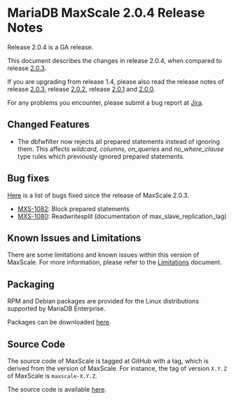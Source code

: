 # MariaDB MaxScale 2.0.4 Release Notes

Release 2.0.4 is a GA release.

This document describes the changes in release 2.0.4, when compared to
release [2.0.3](MaxScale-2.0.3-Release-Notes.md).

If you are upgrading from release 1.4, please also read the release
notes of release [2.0.3](./MaxScale-2.0.3-Release-Notes.md),
release [2.0.2](./MaxScale-2.0.2-Release-Notes.md),
release [2.0.1](./MaxScale-2.0.1-Release-Notes.md) and
[2.0.0](./MaxScale-2.0.0-Release-Notes.md).

For any problems you encounter, please submit a bug report at
[Jira](https://jira.mariadb.org).

## Changed Features

- The dbfwfilter now rejects all prepared statements instead of ignoring
  them. This affects _wildcard_, _columns_, _on_queries_ and _no_where_clause_
  type rules which previously ignored prepared statements.

## Bug fixes

[Here](https://jira.mariadb.org/issues/?jql=project%20%3D%20MXS%20AND%20issuetype%20%3D%20Bug%20AND%20status%20%3D%20Closed%20AND%20fixVersion%20%3D%202.0.4)
is a list of bugs fixed since the release of MaxScale 2.0.3.

* [MXS-1082](https://jira.mariadb.org/browse/MXS-1082): Block prepared statements
* [MXS-1080](https://jira.mariadb.org/browse/MXS-1080): Readwritesplit (documentation of max_slave_replication_lag)

## Known Issues and Limitations

There are some limitations and known issues within this version of MaxScale.
For more information, please refer to the [Limitations](../About/Limitations.md) document.

## Packaging

RPM and Debian packages are provided for the Linux distributions supported
by MariaDB Enterprise.

Packages can be downloaded [here](https://mariadb.com/resources/downloads).

## Source Code

The source code of MaxScale is tagged at GitHub with a tag, which is derived
from the version of MaxScale. For instance, the tag of version `X.Y.Z` of MaxScale
is `maxscale-X.Y.Z`.

The source code is available [here](https://github.com/mariadb-corporation/MaxScale).

